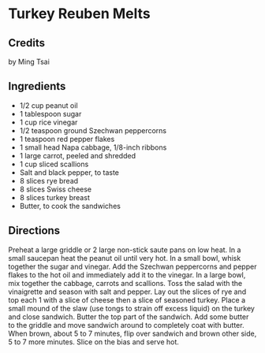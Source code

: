 # Turkey Reuben Melts 

<!-- BEGIN content -->

## Credits

by Ming Tsai

## Ingredients

- 1/2 cup peanut oil 
- 1 tablespoon sugar
- 1 cup rice vinegar
- 1/2 teaspoon ground Szechwan peppercorns
- 1 teaspoon red pepper flakes
- 1 small head Napa cabbage, 1/8-inch ribbons
- 1 large carrot, peeled and shredded
- 1 cup sliced scallions
- Salt and black pepper, to taste
- 8 slices rye bread
- 8 slices Swiss cheese
- 8 slices turkey breast
- Butter, to cook the sandwiches

## Directions

Preheat a large griddle or 2 large non-stick saute pans on low heat. In a small saucepan heat the peanut oil until very hot. In a small bowl, whisk together the sugar and vinegar. Add the Szechwan peppercorns and pepper flakes to the hot oil and immediately add it to the vinegar. In a large bowl, mix together the cabbage, carrots and scallions. Toss the salad with the vinaigrette and season with salt and pepper. Lay out the slices of rye and top each 1 with a slice of cheese then a slice of seasoned turkey. Place a small mound of the slaw (use tongs to strain off excess liquid) on the turkey and close sandwich. Butter the top part of the sandwich. Add some butter to the griddle and move sandwich around to completely coat with butter. When brown, about 5 to 7 minutes, flip over sandwich and brown other side, 5 to 7 more minutes. Slice on the bias and serve hot.

<!-- END content -->

